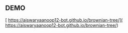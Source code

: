 ## DEMO

[ https://aiswaryaanoop12-bot.github.io/brownian-tree/]( https://aiswaryaanoop12-bot.github.io/brownian-tree/)
